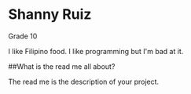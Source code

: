 # Shanny Ruiz

Grade 10


I like Filipino food. I like programming but I'm bad at it.


##What is the read me all about?

The read me is the description of your project.
